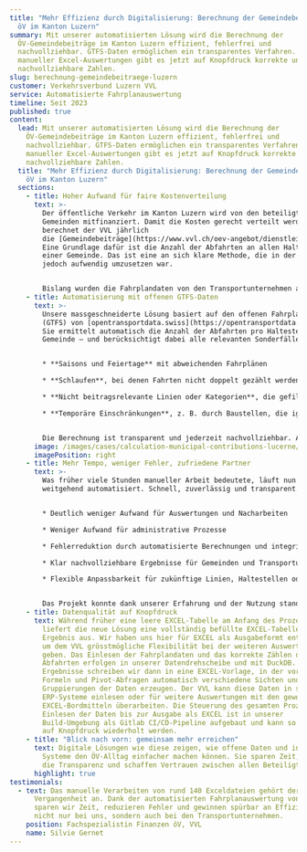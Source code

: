 ```yaml
---
title: "Mehr Effizienz durch Digitalisierung: Berechnung der Gemeindebeiträge im
  öV im Kanton Luzern"
summary: Mit unserer automatisierten Lösung wird die Berechnung der
  ÖV-Gemeindebeiträge im Kanton Luzern effizient, fehlerfrei und
  nachvollziehbar. GTFS-Daten ermöglichen ein transparentes Verfahren. Statt
  manueller Excel-Auswertungen gibt es jetzt auf Knopfdruck korrekte und
  nachvollziehbare Zahlen.
slug: berechnung-gemeindebeitraege-luzern
customer: Verkehrsverbund Luzern VVL
service: Automatisierte Fahrplanauswertung
timeline: Seit 2023
published: true
content:
  lead: Mit unserer automatisierten Lösung wird die Berechnung der
    ÖV-Gemeindebeiträge im Kanton Luzern effizient, fehlerfrei und
    nachvollziehbar. GTFS-Daten ermöglichen ein transparentes Verfahren. Statt
    manueller Excel-Auswertungen gibt es jetzt auf Knopfdruck korrekte und
    nachvollziehbare Zahlen.
  title: "Mehr Effizienz durch Digitalisierung: Berechnung der Gemeindebeiträge im
    öV im Kanton Luzern"
  sections:
    - title: Hoher Aufwand für faire Kostenverteilung
      text: >-
        Der öffentliche Verkehr im Kanton Luzern wird von den beteiligten
        Gemeinden mitfinanziert. Damit die Kosten gerecht verteilt werden,
        berechnet der VVL jährlich
        die [Gemeindebeiträge](https://www.vvl.ch/oev-angebot/dienstleistungen/finanzierung/gemeindebeitraege).
        Eine Grundlage dafür ist die Anzahl der Abfahrten an allen Haltestellen
        einer Gemeinde. Das ist eine an sich klare Methode, die in der Praxis
        jedoch aufwendig umzusetzen war.


        Bislang wurden die Fahrplandaten von den Transportunternehmen ausgewertet, manuell in eine Vorlage übertragen, dem VVL zugestellt und dort stichprobenartig überprüft. Dieser Prozess bedeutete für die Transportunternehmen und den VVL einen grossen Aufwand und war zugleich fehleranfällig. Der VVL suchte deshalb nach einer Lösung, um den Prozess zu automatisieren und gleichzeitig die Qualität und Nachvollziehbarkeit der Ergebnisse zu erhöhen.
    - title: Automatisierung mit offenen GTFS-Daten
      text: >-
        Unsere massgeschneiderte Lösung basiert auf den offenen Fahrplandaten
        (GTFS) von [opentransportdata.swiss](https://opentransportdata.swiss/).
        Sie ermittelt automatisch die Anzahl der Abfahrten pro Haltestelle und
        Gemeinde – und berücksichtigt dabei alle relevanten Sonderfälle:


        * **Saisons und Feiertage** mit abweichenden Fahrplänen

        * **Schlaufen**, bei denen Fahrten nicht doppelt gezählt werden dürfen

        * **Nicht beitragsrelevante Linien oder Kategorien**, die gefiltert werden

        * **Temporäre Einschränkungen**, z. B. durch Baustellen, die ignoriert werden


        Die Berechnung ist transparent und jederzeit nachvollziehbar. Auffälligkeiten und Inkonsistenzen werden automatisch erkannt, sodass ein qualitätsgesichertes Ergebnis gewährleistet ist.
      image: /images/cases/calculation-municipal-contributions-lucerne/vvl.png
      imagePosition: right
    - title: Mehr Tempo, weniger Fehler, zufriedene Partner
      text: >-
        Was früher viele Stunden manueller Arbeit bedeutete, läuft nun
        weitgehend automatisiert. Schnell, zuverlässig und transparent.


        * Deutlich weniger Aufwand für Auswertungen und Nacharbeiten

        * Weniger Aufwand für administrative Prozesse

        * Fehlerreduktion durch automatisierte Berechnungen und integrierte Qualitätssicherung

        * Klar nachvollziehbare Ergebnisse für Gemeinden und Transportunternehmen

        * Flexible Anpassbarkeit für zukünftige Linien, Haltestellen oder Regelungen


        Das Projekt konnte dank unserer Erfahrung und der Nutzung standardisierter Datenformate mit minimalem Aufwand realisiert werden und das zur vollen Zufriedenheit der Kundin.
    - title: Datenqualität auf Knopfdruck
      text: Während früher eine leere EXCEL-Tabelle am Anfang des Prozesses stand,
        liefert die neue Lösung eine vollständig befüllte EXCEL-Tabelle als
        Ergebnis aus. Wir haben uns hier für EXCEL als Ausgabeformt entschieden,
        um dem VVL grösstmögliche Flexibilität bei der weiteren Auswertung  zu
        geben. Das Einlesen der Fahrplandaten und das korrekte Zählen der
        Abfahrten erfolgen in unserer Datendrehscheibe und mit DuckDB. Die rohen
        Ergebnisse schreiben wir dann in eine EXCEL-Vorlage, in der vorbereitete
        Formeln und Pivot-Abfragen automatisch verschiedene Sichten und
        Gruppierungen der Daten erzeugen. Der VVL kann diese Daten in seine
        ERP-Systeme einlesen oder für weitere Auswertungen mit den gewohnten
        EXCEL-Bordmitteln überarbeiten. Die Steuerung des gesamten Prozesses vom
        Einlesen der Daten bis zur Ausgabe als EXCEL ist in unserer
        Build-Umgebung als Gitlab CI/CD-Pipeline aufgebaut und kann so jederzeit
        auf Knopfdruck wiederholt werden.
    - title: "Blick nach vorn: gemeinsam mehr erreichen"
      text: Digitale Lösungen wie diese zeigen, wie offene Daten und intelligente
        Systeme den ÖV-Alltag einfacher machen können. Sie sparen Zeit, erhöhen
        die Transparenz und schaffen Vertrauen zwischen allen Beteiligten.
      highlight: true
testimonials:
  - text: Das manuelle Verarbeiten von rund 140 Exceldateien gehört der
      Vergangenheit an. Dank der automatisierten Fahrplanauswertung von geOps
      sparen wir Zeit, reduzieren Fehler und gewinnen spürbar an Effizienz –
      nicht nur bei uns, sondern auch bei den Transportunternehmen.
    position: Fachspezialistin Finanzen öV, VVL
    name: Silvie Gernet
---
```

